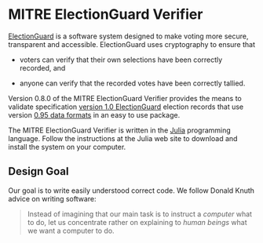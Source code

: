 # MITRE ElectionGuard Verifier

[ElectionGuard](https://www.electionguard.vote/) is a software system
designed to make voting more secure, transparent and accessible.
ElectionGuard uses cryptography to ensure that

 - voters can verify that their own selections have been correctly
   recorded, and

 - anyone can verify that the recorded votes have been correctly
   tallied.

Version 0.8.0 of the MITRE ElectionGuard Verifier provides the means to
validate specification [version 1.0
ElectionGuard](https://www.electionguard.vote/spec/) election records
that use version [0.95 data
formats](https://github.com/microsoft/electionguard/tree/main/data/0.95.0)
in an easy to use package.

The MITRE ElectionGuard Verifier is written in the
[Julia](https://julialang.org/) programming language.  Follow the
instructions at the Julia web site to download and install the system
on your computer.

## Design Goal

Our goal is to write easily understood correct code.
We follow Donald Knuth advice on writing software:

>  Instead of imagining that our main task is to instruct a
>  *computer* what to do, let us concentrate rather on
>  explaining to *human beings* what we want a computer to do.
